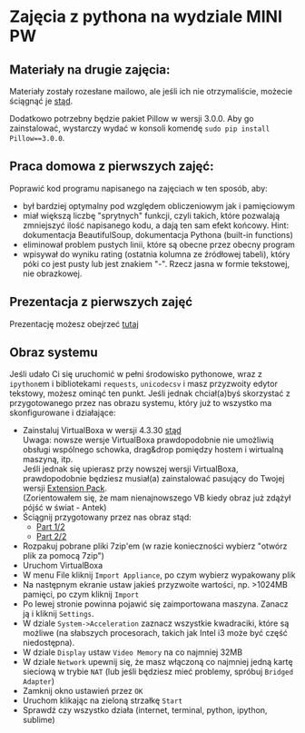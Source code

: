 # Zajęcia z pythona na wydziale MINI PW

## Materiały na drugie zajęcia:
Materiały zostały rozesłane mailowo, ale jeśli ich nie otrzymaliście, możecie ściągnąć je [stąd](https://copy.com/o9407gRwMfJFHUyO).

Dodatkowo potrzebny będzie pakiet Pillow w wersji 3.0.0. Aby go zainstalować, wystarczy wydać w konsoli komendę `sudo pip install Pillow==3.0.0`.


## Praca domowa z pierwszych zajęć:  
Poprawić kod programu napisanego na zajęciach w ten sposób, aby:

- był bardziej optymalny pod względem obliczeniowym jak i pamięciowym
- miał większą liczbę "sprytnych" funkcji, czyli takich, które pozwalają
  zmniejszyć ilość napisanego kodu, a dają ten sam efekt końcowy. Hint:
  dokumentacja BeautifulSoup, dokumentacja Pythona (built-in functions)
- eliminował problem pustych linii, które są obecne przez obecny program
- wpisywał do wyniku rating (ostatnia kolumna ze źródłowej tabeli), który póki
  co jest pusty lub jest znakiem "-". Rzecz jasna w formie tekstowej, nie
  obrazkowej.

## Prezentacja z pierwszych zajęć
Prezentację możesz obejrzeć [tutaj](http://balor.pl/zajecia_python/prez/#/)

## Obraz systemu
Jeśli udało Ci się uruchomić w pełni środowisko pythonowe, wraz z `ipython`em i
bibliotekami `requests`, `unicodecsv` i masz przyzwoity edytor tekstowy, możesz
ominąć ten punkt. Jeśli jednak chciał(a)byś skorzystać z przygotowanego przez
nas obrazu systemu, który już to wszystko ma skonfigurowane i działające:

- Zainstaluj VirtualBoxa w wersji 4.3.30
  [stąd](https://www.virtualbox.org/wiki/Download_Old_Builds_4_3)<br>
  Uwaga: nowsze wersje VirtualBoxa prawdopodobnie nie umożliwią obsługi
  wspólnego schowka, drag&drop pomiędzy hostem i wirtualną maszyną, itp.<br>
  Jeśli jednak się upierasz przy nowszej wersji VirtualBoxa, prawdopodobnie
  będziesz musiał(a) zainstalować pasujący do Twojej wersji
  [Extension Pack](https://www.virtualbox.org/wiki/Downloads).<br>
  (Zorientowałem się, że mam nienajnowszego VB kiedy obraz już zdążył pójść w świat - Antek)
- Ściągnij przygotowany przez nas obraz stąd:
    - [Part 1/2](http://we.tl/7y0PuG7zzs)
    - [Part 2/2](http://we.tl/KbsQURCZtl)
- Rozpakuj pobrane pliki 7zip'em (w razie konieczności wybierz "otwórz plik za
  pomocą 7zip")
- Uruchom VirtualBoxa
- W menu File kliknij `Import Appliance`, po czym wybierz wypakowany plik
- Na następnym ekranie ustaw jakieś przyzwoite wartości, np. >1024MB pamięci,
  po czym kliknij `Import`
- Po lewej stronie powinna pojawić się zaimportowana maszyna. Zanacz ją i
  kliknij `Settings`.
- W dziale `System->Acceleration` zaznacz wszystkie kwadraciki, które są
  możliwe (na słabszych procesorach, takich jak Intel i3 może być część
  niedostępna).
- W dziale `Display` ustaw `Video Memory` na co najmniej 32MB
- W dziale `Network` upewnij się, że masz włączoną co najmniej jedną kartę
  sieciową w trybie `NAT` (lub jeśli będziesz mieć problemy, spróbuj `Bridged
  Adapter`)
- Zamknij okno ustawień przez `OK`
- Uruchom klikając na zieloną strzałkę `Start`
- Sprawdź czy wszystko działa (internet, terminal, python, ipython, sublime)
